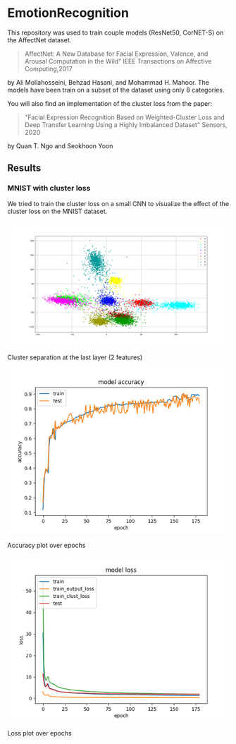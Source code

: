 # EmotionRecognition

This repository was used to train couple models (ResNet50, CorNET-S) on the AffectNet dataset. 

>AffectNet: A New Database for Facial Expression, Valence, and Arousal Computation in the Wild” IEEE Transactions on Affective Computing,2017

by Ali Mollahosseini, Behzad Hasani, and Mohammad H. Mahoor. The models have been train on a subset of the dataset using only 8 categories. 

You will also find an implementation of the cluster loss from the paper: 

>"Facial Expression Recognition Based on Weighted-Cluster Loss and Deep Transfer Learning Using a Highly Imbalanced Dataset" Sensors, 2020

by Quan T. Ngo and Seokhoon Yoon

## Results

### MNIST with cluster loss
We tried to train the cluster loss on a small CNN to visualize the effect of the cluster loss on the MNIST dataset.

![MNIST_Clusters](/figures/MNIST_cluster_180epochs.png)

Cluster separation at the last layer (2 features)

![MNIST_accurac](/figures/MNIST_accuracy_180epochs.png)

Accuracy plot over epochs

![MNIST_loss](/figures/MNIST_loss_180epochs.png)

Loss plot over epochs